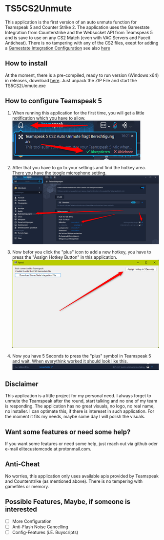 # TS5CS2Unmute
This application is the first version of an auto unmute function for Teamspeak 5 and Counter Strike 2.
The application uses the Gamestate Integration from Counterstrike and the Websocket API from Teamspeak 5 and is save to use on any CS2 Match (even with VAC Servers and Faceit Anticheat). There is no tampering with any of the CS2 files, exept for adding a [Gamestate Integration Configuration](https://developer.valvesoftware.com/wiki/Counter-Strike:_Global_Offensive_Game_State_Integration) see also [here](https://www.reddit.com/r/GlobalOffensive/comments/cjhcpy/game_state_integration_a_very_large_and_indepth/)

## How to install
At the moment, there is a pre-compiled, ready to run version (Windows x64) in releases, download [here](https://github.com/elitecustomcode/TS5CS2Unmute/releases). 
Just unpack the ZIP File and start the TS5CS2Unmute.exe

## How to configure Teamspeak 5
1. When running this application for the first time, you will get a little notification which you have to allow.
![TS5-Notification](https://github.com/elitecustomcode/TS5CS2Unmute/blob/master/2024-09-30_16h21_53.png)

2. After that you have to go to your settings and find the hotkey area. There you have the toogle microphone setting.
![TS5-Settings](https://github.com/elitecustomcode/TS5CS2Unmute/blob/master/2024-09-30_16h25_15.png)

3. Now befor you click the "plus" icon to add a new hotkey, you have to press the "Assign Hotkey Button" in this application.
![Application](https://github.com/elitecustomcode/TS5CS2Unmute/blob/master/2024-09-30_16h27_22.png)

4. Now you have 5 Seconds to press the "plus" symbol in Teamspeak 5 and wait. When everythink worked it should look like this.
![TS5-Hotkey](https://github.com/elitecustomcode/TS5CS2Unmute/blob/master/2024-09-30_16h30_29.png)

## Disclaimer
This application is a little project for my personal need. I always forget to unmute the Teamspeak after the round, start talking and no one of my team is responding.
The application has no great visuals, no logo, no real name, no installer. I can optimate this, if there is intereset in such application. For the moment it fits my needs, maybe some day I will polish the visuals.

## Want some features or need some help?
If you want some features or need some help, just reach out via github oder e-mail elitecustomcode at protonmail.com.

## Anti-Cheat
No worries, this application only uses available apis provided by Teamspeak and Counterstrike (as mentioned above). There is no tempering with gamefiles or memory.

## Possible Features, Maybe, if someone is interested
- [ ] More Configuration
- [ ] Anti-Flash Noise Cancelling
- [ ] Config-Features (i.E. Buyscripts)
